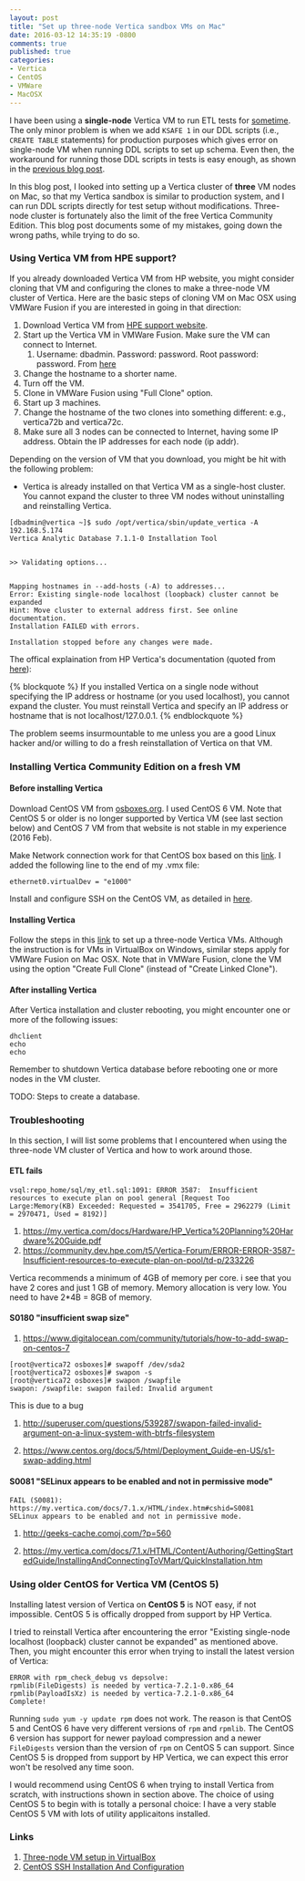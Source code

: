 ```yaml
---
layout: post
title: "Set up three-node Vertica sandbox VMs on Mac"
date: 2016-03-12 14:35:19 -0800
comments: true
published: true
categories: 
- Vertica
- CentOS
- VMWare
- MacOSX
---
```


I have been using a **single-node** Vertica VM to run ETL tests for [sometime](/blog/2016/01/10/find-and-replace-a-string-in-multiple-files/).
The only minor problem is when we add `KSAFE 1` in our DDL scripts (i.e., `CREATE TABLE` statements) for production purposes which gives error on single-node VM when running DDL scripts to set up schema.
Even then, the workaround for running those DDL scripts in tests is easy enough, as shown in the [previous blog post](/blog/2016/01/10/find-and-replace-a-string-in-multiple-files/).

In this blog post, I looked into setting up a Vertica cluster of **three** VM nodes on Mac, so that my Vertica sandbox is similar to production system, and I can run DDL scripts directly for test setup without modifications. 
Three-node cluster is fortunately also the limit of the free Vertica Community Edition.
This blog post documents some of my mistakes, going down the wrong paths, while trying to do so.

### Using Vertica VM from HPE support?

If you already downloaded Vertica VM from HP website, you might consider cloning that VM and configuring the clones to make a three-node VM cluster of Vertica.
Here are the basic steps of cloning VM on Mac OSX using VMWare Fusion if you are interested in going in that direction: 

1. Download Vertica VM from [HPE support website](https://my.vertica.com/download/vertica/community-edition/).
1. Start up the Vertica VM in VMWare Fusion. Make sure the VM can connect to Internet. 
   1. Username: dbadmin. Password: password. Root password: password. From [here](https://my.vertica.com/docs/7.1.x/HTML/Content/Authoring/GettingStartedGuide/DownloadingAndStartingVM/DownloadingAndStartingVM.htm)
1. Change the hostname to a shorter name.
1. Turn off the VM.
1. Clone in VMWare Fusion using "Full Clone" option.
1. Start up 3 machines.
1. Change the hostname of the two clones into something different: e.g., vertica72b and vertica72c.
1. Make sure all 3 nodes can be connected to Internet, having some IP address. Obtain the IP addresses for each node (ip addr).

Depending on the version of VM that you download, you might be hit with the following problem:

* Vertica is already installed on that Vertica VM as a single-host cluster. You cannot expand the cluster to three VM nodes without uninstalling and reinstalling Vertica. 

``` plain Error message when trying to expand
[dbadmin@vertica ~]$ sudo /opt/vertica/sbin/update_vertica -A 192.168.5.174
Vertica Analytic Database 7.1.1-0 Installation Tool


>> Validating options...


Mapping hostnames in --add-hosts (-A) to addresses...
Error: Existing single-node localhost (loopback) cluster cannot be expanded
Hint: Move cluster to external address first. See online documentation.
Installation FAILED with errors.

Installation stopped before any changes were made.
```

The offical explaination from HP Vertica's documentation (quoted from [here](https://my.vertica.com/docs/7.2.x/HTML/Content/Authoring/AdministratorsGuide/ManageNodes/AddingNodes.htm)):

{% blockquote %}
If you installed Vertica on a single node without specifying the IP address or hostname (or you used localhost), you cannot expand the cluster. You must reinstall Vertica and specify an IP address or hostname that is not localhost/127.0.0.1.
{% endblockquote %}

The problem seems insurmountable to me unless you are a good Linux hacker and/or willing to do a fresh reinstallation of Vertica on that VM.

### Installing Vertica Community Edition on a fresh VM

#### Before installing Vertica

Download CentOS VM from [osboxes.org](http://www.osboxes.org/). I used CentOS 6 VM. 
Note that CentOS 5 or older is no longer supported by Vertica VM (see last section below) and CentOS 7 VM from that website is not stable in my experience (2016 Feb).

Make Network connection work for that CentOS box based on this [link](https://www.centos.org/forums/viewtopic.php?f=47&t=47724). I added the following line to the end of my .vmx file:

``` plain
ethernet0.virtualDev = "e1000"
```

Install and configure SSH on the CentOS VM, as detailed in [here](http://www.cyberciti.biz/faq/centos-ssh/).

#### Installing Vertica

Follow the steps in this [link](http://vertica.tips/2015/10/29/installing-3-node-vertica-7-2-sandbox-environment-using-windows-and-virtualbox/view-all/) to set up a three-node Vertica VMs.
Although the instruction is for VMs in VirtualBox on Windows, similar steps apply for VMWare Fusion on Mac OSX.
Note that in VMWare Fusion, clone the VM using the option "Create Full Clone" (instead of "Create Linked Clone").

#### After installing Vertica

After Vertica installation and cluster rebooting, you might encounter one or more of the following issues:

``` plain Use the following commands as superuser
dhclient
echo
echo
```

Remember to shutdown Vertica database before rebooting one or more nodes in the VM cluster.

TODO: Steps to create a database.

### Troubleshooting

In this section, I will list some problems that I encountered when using the three-node VM cluster of Vertica and how to work around those.

#### ETL fails

```
vsql:repo_home/sql/my_etl.sql:1091: ERROR 3587:  Insufficient resources to execute plan on pool general [Request Too Large:Memory(KB) Exceeded: Requested = 3541705, Free = 2962279 (Limit = 2970471, Used = 8192)]
```

1. https://my.vertica.com/docs/Hardware/HP_Vertica%20Planning%20Hardware%20Guide.pdf
1. https://community.dev.hpe.com/t5/Vertica-Forum/ERROR-ERROR-3587-Insufficient-resources-to-execute-plan-on-pool/td-p/233226

Vertica recommends a minimum of 4GB of memory per core. i see that you have 2 cores and just 1 GB of memory. Memory allocation is very low. You need to have 2*4B = 8GB of memory. 


#### S0180 "insufficient swap size"

1. https://www.digitalocean.com/community/tutorials/how-to-add-swap-on-centos-7

```
[root@vertica72 osboxes]# swapoff /dev/sda2
[root@vertica72 osboxes]# swapon -s
[root@vertica72 osboxes]# swapon /swapfile
swapon: /swapfile: swapon failed: Invalid argument
```

This is due to a bug

1. http://superuser.com/questions/539287/swapon-failed-invalid-argument-on-a-linux-system-with-btrfs-filesystem


1. https://www.centos.org/docs/5/html/Deployment_Guide-en-US/s1-swap-adding.html

#### S0081 "SELinux appears to be enabled and not in permissive mode"

```
FAIL (S0081): https://my.vertica.com/docs/7.1.x/HTML/index.htm#cshid=S0081
SELinux appears to be enabled and not in permissive mode.
```

1. http://geeks-cache.comoj.com/?p=560



1. https://my.vertica.com/docs/7.1.x/HTML/Content/Authoring/GettingStartedGuide/InstallingAndConnectingToVMart/QuickInstallation.htm

### Using older CentOS for Vertica VM (CentOS 5)

Installing latest version of Vertica on **CentOS 5** is NOT easy, if not impossible. CentOS 5 is offically dropped from support by HP Vertica.

I tried to reinstall Vertica after encountering the error "Existing single-node localhost (loopback) cluster cannot be expanded" as mentioned above. 
Then, you might encounter this error when trying to install the latest version of Vertica:

``` plain Vertica installation error in CentOS 5
ERROR with rpm_check_debug vs depsolve:
rpmlib(FileDigests) is needed by vertica-7.2.1-0.x86_64
rpmlib(PayloadIsXz) is needed by vertica-7.2.1-0.x86_64
Complete!
```

Running `sudo yum -y update rpm` does not work. 
The reason is that CentOS 5 and CentOS 6 have very different versions of `rpm` and `rpmlib`. 
The CentOS 6 version has support for newer payload compression and a newer `FileDigests` version than the version of `rpm` on CentOS 5 can support.
Since CentOS 5 is dropped from support by HP Vertica, we can expect this error won't be resolved any time soon.

I would recommend using CentOS 6 when trying to install Vertica from scratch, with instructions shown in section above.
The choice of using CentOS 5 to begin with is totally a personal choice: I have a very stable CentOS 5 VM with lots of utility applicaitons installed.

### Links

1. [Three-node VM setup in VirtualBox](http://vertica.tips/2015/10/29/installing-3-node-vertica-7-2-sandbox-environment-using-windows-and-virtualbox/view-all/)
1. [CentOS SSH Installation And Configuration](http://www.cyberciti.biz/faq/centos-ssh/)
